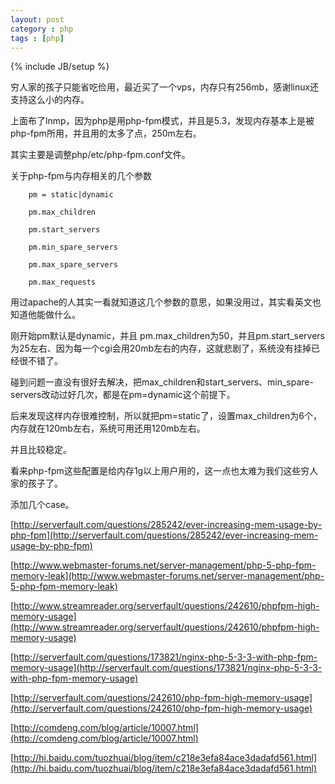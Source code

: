 ```yaml
---
layout: post
category : php
tags : [php]
---
```

{% include JB/setup %}

穷人家的孩子只能省吃俭用，最近买了一个vps，内存只有256mb，感谢linux还支持这么小的内存。

上面布了lnmp，因为php是用php-fpm模式，并且是5.3，发现内存基本上是被php-fpm所用，并且用的太多了点，250m左右。

其实主要是调整php/etc/php-fpm.conf文件。

关于php-fpm与内存相关的几个参数

        pm = static|dynamic

        pm.max_children

        pm.start_servers

        pm.min_spare_servers

        pm.max_spare_servers

        pm.max_requests

用过apache的人其实一看就知道这几个参数的意思，如果没用过，其实看英文也知道他能做什么。

刚开始pm默认是dynamic，并且 pm.max_children为50，并且pm.start_servers为25左右、因为每一个cgi会用20mb左右的内存，这就悲剧了，系统没有挂掉已经很不错了。

碰到问题一直没有很好去解决，把max_children和start_servers、min_spare-servers改动过好几次，都是在pm=dynamic这个前提下。

后来发现这样内存很难控制，所以就把pm=static了，设置max_children为6个，内存就在120mb左右，系统可用还用120mb左右。

并且比较稳定。

 

看来php-fpm这些配置是给内存1g以上用户用的，这一点也太难为我们这些穷人家的孩子了。



添加几个case。

[http://serverfault.com/questions/285242/ever-increasing-mem-usage-by-php-fpm](http://serverfault.com/questions/285242/ever-increasing-mem-usage-by-php-fpm)

[http://www.webmaster-forums.net/server-management/php-5-php-fpm-memory-leak](http://www.webmaster-forums.net/server-management/php-5-php-fpm-memory-leak)

[http://www.streamreader.org/serverfault/questions/242610/phpfpm-high-memory-usage](http://www.streamreader.org/serverfault/questions/242610/phpfpm-high-memory-usage)

[http://serverfault.com/questions/173821/nginx-php-5-3-3-with-php-fpm-memory-usage](http://serverfault.com/questions/173821/nginx-php-5-3-3-with-php-fpm-memory-usage)

[http://serverfault.com/questions/242610/php-fpm-high-memory-usage](http://serverfault.com/questions/242610/php-fpm-high-memory-usage)

[http://comdeng.com/blog/article/10007.html](http://comdeng.com/blog/article/10007.html)

[http://hi.baidu.com/tuozhuai/blog/item/c218e3efa84ace3dadafd561.html](http://hi.baidu.com/tuozhuai/blog/item/c218e3efa84ace3dadafd561.html)
